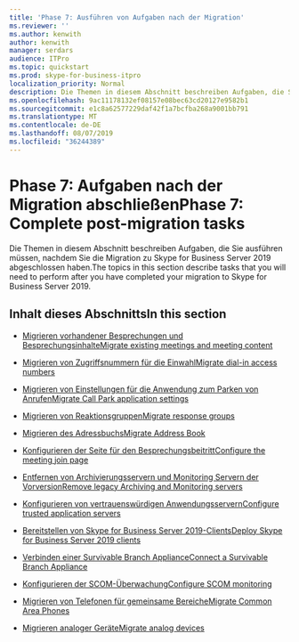 ```yaml
---
title: 'Phase 7: Ausführen von Aufgaben nach der Migration'
ms.reviewer: ''
ms.author: kenwith
author: kenwith
manager: serdars
audience: ITPro
ms.topic: quickstart
ms.prod: skype-for-business-itpro
localization_priority: Normal
description: Die Themen in diesem Abschnitt beschreiben Aufgaben, die Sie ausführen müssen, nachdem Sie die Migration zu Skype for Business Server 2019 abgeschlossen haben.
ms.openlocfilehash: 9ac11178132ef08157e08bec63cd20127e9582b1
ms.sourcegitcommit: e1c8a62577229daf42f1a7bcfba268a9001bb791
ms.translationtype: MT
ms.contentlocale: de-DE
ms.lasthandoff: 08/07/2019
ms.locfileid: "36244389"
---
```

# <a name="phase-7-complete-post-migration-tasks"></a><span data-ttu-id="87ebb-103">Phase 7: Aufgaben nach der Migration abschließen</span><span class="sxs-lookup"><span data-stu-id="87ebb-103">Phase 7: Complete post-migration tasks</span></span>

<span data-ttu-id="87ebb-104">Die Themen in diesem Abschnitt beschreiben Aufgaben, die Sie ausführen müssen, nachdem Sie die Migration zu Skype for Business Server 2019 abgeschlossen haben.</span><span class="sxs-lookup"><span data-stu-id="87ebb-104">The topics in this section describe tasks that you will need to perform after you have completed your migration to Skype for Business Server 2019.</span></span>
  
## <a name="in-this-section"></a><span data-ttu-id="87ebb-105">Inhalt dieses Abschnitts</span><span class="sxs-lookup"><span data-stu-id="87ebb-105">In this section</span></span>

- [<span data-ttu-id="87ebb-106">Migrieren vorhandener Besprechungen und Besprechungsinhalte</span><span class="sxs-lookup"><span data-stu-id="87ebb-106">Migrate existing meetings and meeting content</span></span>](migrate-existing-meetings-and-meeting-content.md)
    
- [<span data-ttu-id="87ebb-107">Migrieren von Zugriffsnummern für die Einwahl</span><span class="sxs-lookup"><span data-stu-id="87ebb-107">Migrate dial-in access numbers</span></span>](migrate-dial-in-access-numbers.md)
    
- [<span data-ttu-id="87ebb-108">Migrieren von Einstellungen für die Anwendung zum Parken von Anrufen</span><span class="sxs-lookup"><span data-stu-id="87ebb-108">Migrate Call Park application settings</span></span>](migrate-call-park-application-settings.md)
    
- [<span data-ttu-id="87ebb-109">Migrieren von Reaktionsgruppen</span><span class="sxs-lookup"><span data-stu-id="87ebb-109">Migrate response groups</span></span>](migrate-response-groups.md)
    
- [<span data-ttu-id="87ebb-110">Migrieren des Adressbuchs</span><span class="sxs-lookup"><span data-stu-id="87ebb-110">Migrate Address Book</span></span>](migrate-address-book.md)
    
- [<span data-ttu-id="87ebb-111">Konfigurieren der Seite für den Besprechungsbeitritt</span><span class="sxs-lookup"><span data-stu-id="87ebb-111">Configure the meeting join page</span></span>](configure-the-meeting-join-page.md)
    
- [<span data-ttu-id="87ebb-112">Entfernen von Archivierungsservern und Monitoring Servern der Vorversion</span><span class="sxs-lookup"><span data-stu-id="87ebb-112">Remove legacy Archiving and Monitoring servers</span></span>](remove-legacy-archiving-and-monitoring-servers.md)
    
- [<span data-ttu-id="87ebb-113">Konfigurieren von vertrauenswürdigen Anwendungsservern</span><span class="sxs-lookup"><span data-stu-id="87ebb-113">Configure trusted application servers</span></span>](configure-trusted-application-servers.md)
    
- [<span data-ttu-id="87ebb-114">Bereitstellen von Skype for Business Server 2019-Clients</span><span class="sxs-lookup"><span data-stu-id="87ebb-114">Deploy Skype for Business Server 2019 clients</span></span>](deploy-clients.md)
    
- [<span data-ttu-id="87ebb-115">Verbinden einer Survivable Branch Appliance</span><span class="sxs-lookup"><span data-stu-id="87ebb-115">Connect a Survivable Branch Appliance</span></span>](connect-a-survivable-branch-appliance.md)
    
- [<span data-ttu-id="87ebb-116">Konfigurieren der SCOM-Überwachung</span><span class="sxs-lookup"><span data-stu-id="87ebb-116">Configure SCOM monitoring</span></span>](configure-scom-monitoring.md)
    
- [<span data-ttu-id="87ebb-117">Migrieren von Telefonen für gemeinsame Bereiche</span><span class="sxs-lookup"><span data-stu-id="87ebb-117">Migrate Common Area Phones</span></span>](migrate-common-area-phones.md)
    
- [<span data-ttu-id="87ebb-118">Migrieren analoger Geräte</span><span class="sxs-lookup"><span data-stu-id="87ebb-118">Migrate analog devices</span></span>](migrate-analog-devices.md)
    

